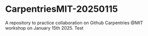 # CarpentriesMIT-20250115
A repository to practice collaboration on Github Carpentries @MIT workshop on January 15th 2025.
Test
